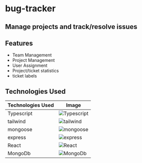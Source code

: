 # bug-tracker

## Manage projects and track/resolve issues

## Features

- Team Management
- Project Management
- User Assignment
- Project/ticket statistics
- ticket labels

## Technologies Used

| Technologies Used | Image |
| --- | --- |
| Typescript | ![Typescript](https://upload.wikimedia.org/wikipedia/commons/thumb/4/4c/Typescript_logo_2022.svg/120px-Typescript_logo_2022.svg.png) |
| tailwind | ![tailwind](https://upload.wikimedia.org/wikipedia/commons/thumb/3/3d/Tailwind_CSS_Logo.svg/120px-Tailwind_CSS_Logo.svg.png) |
| mongoose | ![mongoose](https://upload.wikimedia.org/wikipedia/commons/thumb/7/7a/Mongoosejs_logo.svg/120px-Mongoosejs_logo.svg.png) |
| express | ![express](https://upload.wikimedia.org/wikipedia/commons/thumb/d/d9/Node.js_logo.svg/120px-Node.js_logo.svg.png) |
| React | ![React](https://upload.wikimedia.org/wikipedia/commons/thumb/a/a7/React-icon.svg/120px-React-icon.svg.png) |
| MongoDb | ![MongoDb](https://upload.wikimedia.org/wikipedia/commons/thumb/f/f9/Antu_mongodb.svg/120px-Antu_mongodb.svg.png) |

  
